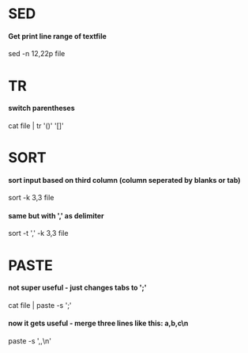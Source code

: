 # SED
#### Get print line range of textfile
sed -n 12,22p file

# TR
#### switch parentheses
cat file | tr '()' '[]'


# SORT
#### sort input based on third column (column seperated by blanks or tab)
sort -k 3,3 file
#### same but with ',' as delimiter
sort -t ',' -k 3,3 file

# PASTE
#### not super useful - just changes tabs to ';'
cat file | paste -s ';'
#### now it gets useful - merge three lines like this: a,b,c\n
paste -s ',,\n'
